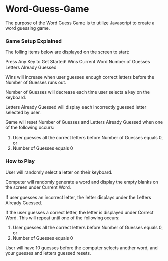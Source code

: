 # Word-Guess-Game
The purpose of the Word Guess Game is to utilize Javascript to create a word guessing game.

### Game Setup Explained
The folling items below are displayed on the screen to start:

Press Any Key to Get Started!
Wins
Current Word
Number of Guesses
Letters Already Guessed

Wins will increase when user guesses enough correct letters before the Number of Guesses runs out. 

Number of Guesses will decrease each time user selects a key on the keyboard.

Letters Already Guessed will display each incorrectly guessed letter selected by user.

Game will reset Number of Guesses and Letters Already Guessed when one of the following occurs: 
1. User guesses all the correct letters before Number of Guesses equals 0, or 
2. Number of Guesses equals 0

### How to Play
User will randomly select a letter on their keyboard.

Computer will randomly generate a word and display the empty blanks on the screen under Current Word.

If user guesses an incorrect letter, the letter displays under the Letters Already Guessed.

If the user guesses a correct letter, the letter is displayed under Correct Word. This will repeat until one of the following occurs:

1. User guesses all the correct letters before Number of Guesses equals 0, or 
2. Number of Guesses equals 0

User will have 10 guesses before the computer selects another word, and your guesses and letters guessed resets.




